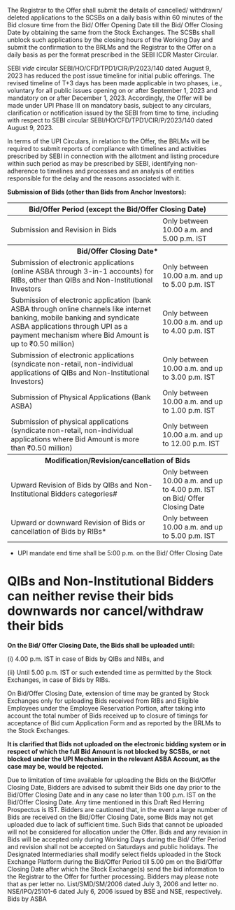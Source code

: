 The Registrar to the Offer shall submit the details of cancelled/ withdrawn/ deleted applications to the SCSBs on a daily basis within 60 minutes of the Bid closure time from the Bid/ Offer Opening Date till the Bid/ Offer Closing Date by obtaining the same from the Stock Exchanges. The SCSBs shall unblock such applications by the closing hours of the Working Day and submit the confirmation to the BRLMs and the Registrar to the Offer on a daily basis as per the format prescribed in the SEBI ICDR Master Circular.

SEBI *vide* circular SEBI/HO/CFD/TPD1/CIR/P/2023/140 dated August 9, 2023 has reduced the post issue timeline for initial public offerings. The revised timeline of T+3 days has been made applicable in two phases, i.e., voluntary for all public issues opening on or after September 1, 2023 and mandatory on or after December 1, 2023. Accordingly, the Offer will be made under UPI Phase III on mandatory basis, subject to any circulars, clarification or notification issued by the SEBI from time to time, including with respect to SEBI circular SEBI/HO/CFD/TPD1/CIR/P/2023/140 dated August 9, 2023.

In terms of the UPI Circulars, in relation to the Offer, the BRLMs will be required to submit reports of compliance with timelines and activities prescribed by SEBI in connection with the allotment and listing procedure within such period as may be prescribed by SEBI, identifying non-adherence to timelines and processes and an analysis of entities responsible for the delay and the reasons associated with it.

**Submission of Bids (other than Bids from Anchor Investors):**

<table><thead><tr><th colspan="2">Bid/Offer Period (except the Bid/Offer Closing Date)</th></tr></thead><tbody><tr><td>Submission and Revision in Bids</td><td>Only between 10.00 a.m. and 5.00 p.m. IST</td></tr><tr><th colspan="2">Bid/Offer Closing Date*</th></tr><tr><td>Submission of electronic applications (online ASBA through 3-in-1 accounts) for RIBs, other than QIBs and Non-Institutional Investors</td><td>Only between 10.00 a.m. and up to 5.00 p.m. IST</td></tr><tr><td>Submission of electronic application (bank ASBA through online channels like internet banking, mobile banking and syndicate ASBA applications through UPI as a payment mechanism where Bid Amount is up to ₹0.50 million)</td><td>Only between 10.00 a.m. and up to 4.00 p.m. IST</td></tr><tr><td>Submission of electronic applications (syndicate non-retail, non-individual applications of QIBs and Non-Institutional Investors)</td><td>Only between 10.00 a.m. and up to 3.00 p.m. IST</td></tr><tr><td>Submission of Physical Applications (Bank ASBA)</td><td>Only between 10.00 a.m. and up to 1.00 p.m. IST</td></tr><tr><td>Submission of physical applications (syndicate non-retail, non-individual applications where Bid Amount is more than ₹0.50 million)</td><td>Only between 10.00 a.m. and up to 12.00 p.m. IST</td></tr><tr><th colspan="2">Modification/Revision/cancellation of Bids</th></tr><tr><td>Upward Revision of Bids by QIBs and Non-Institutional Bidders categories#</td><td>Only between 10.00 a.m. and up to 4.00 p.m. IST on Bid/ Offer Closing Date</td></tr><tr><td>Upward or downward Revision of Bids or cancellation of Bids by RIBs*</td><td>Only between 10.00 a.m. and up to 5.00 p.m. IST</td></tr></tbody></table>

* UPI mandate end time shall be 5:00 p.m. on the Bid/ Offer Closing Date

# QIBs and Non-Institutional Bidders can neither revise their bids downwards nor cancel/withdraw their bids

**On the Bid/ Offer Closing Date, the Bids shall be uploaded until:**

(i) 4.00 p.m. IST in case of Bids by QIBs and NIBs, and

(ii) Until 5.00 p.m. IST or such extended time as permitted by the Stock Exchanges, in case of Bids by RIBs.

On Bid/Offer Closing Date, extension of time may be granted by Stock Exchanges only for uploading Bids received from RIBs and Eligible Employees under the Employee Reservation Portion, after taking into account the total number of Bids received up to closure of timings for acceptance of Bid cum Application Form and as reported by the BRLMs to the Stock Exchanges.

**It is clarified that Bids not uploaded on the electronic bidding system or in respect of which the full Bid Amount is not blocked by SCSBs, or not blocked under the UPI Mechanism in the relevant ASBA Account, as the case may be, would be rejected.**

Due to limitation of time available for uploading the Bids on the Bid/Offer Closing Date, Bidders are advised to submit their Bids one day prior to the Bid/Offer Closing Date and in any case no later than 1:00 p.m. IST on the Bid/Offer Closing Date. Any time mentioned in this Draft Red Herring Prospectus is IST. Bidders are cautioned that, in the event a large number of Bids are received on the Bid/Offer Closing Date, some Bids may not get uploaded due to lack of sufficient time. Such Bids that cannot be uploaded will not be considered for allocation under the Offer. Bids and any revision in Bids will be accepted only during Working Days during the Bid/ Offer Period and revision shall not be accepted on Saturdays and public holidays. The Designated Intermediaries shall modify select fields uploaded in the Stock Exchange Platform during the Bid/Offer Period till 5.00 pm on the Bid/Offer Closing Date after which the Stock Exchange(s) send the bid information to the Registrar to the Offer for further processing. Bidders may please note that as per letter no. List/SMD/SM/2006 dated July 3, 2006 and letter no. NSE/IPO/25101-6 dated July 6, 2006 issued by BSE and NSE, respectively. Bids by ASBA